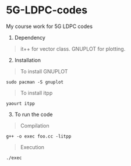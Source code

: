 # 5G-LDPC-codes
My course work for 5G LDPC codes

1. Dependency
> it++ for vector class. 
> GNUPLOT for plotting. 

2. Installation
> To install GNUPLOT
```
sudo pacman -S gnuplot
```
> To install itpp 
```
yaourt itpp
```
3. To run the code
> Compilation
```
g++ -o exec foo.cc -litpp
```
> Execution 
```
./exec
```

